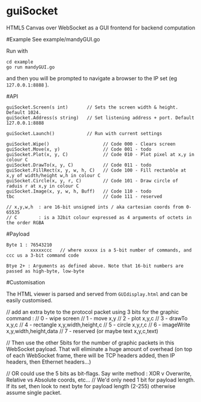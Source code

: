 # guiSocket
HTML5 Canvas over WebSocket as a GUI frontend for backend computation

#Example
See example/mandyGUI.go

Run with

    cd example
    go run mandyGUI.go

and then you will be prompted to navigate a browser to the IP set (eg ```127.0.0.1:8888``` ).

#API

    guiSocket.Screen(s int)       // Sets the screen width & height. Default 1024.
    guiSocket.Address(s string)   // Set listening address + port. Default 127.0.0.1:8888

    guiSocket.Launch()            // Run with current settings

    guiSocket.Wipe()                    // Code 000 - Clears screen
    guiSocket.Move(x, y)                // Code 001 - todo
    guiSocket.Plot(x, y, C)             // Code 010 - Plot pixel at x,y in colour C
    guiSocket.DrawTo(x, y, C)           // Code 011 - todo
    guiSocket.FillRect(x, y, w, h, C)   // Code 100 - Fill rectanble at x,y of width/height w,h in colour C
    guiSocket.Circle(x, y, r, C)        // Code 101 - Draw circle of raduis r at x,y in colour C
    guiSocket.Image(x, y, w, h, Buff)   // Code 110 - todo
    tbc                                 // Code 111 - reserved

    // x,y,w,h  : are 16-bit unsigned ints / aka cartesian coords from 0-65535
    // C        : is a 32bit colour expressed as 4 arguments of octets in the order RGBA


#Payload

    Byte 1 : 76543210
             xxxxxccc   // where xxxxx is a 5-bit number of commands, and ccc us a 3-bit command code

    Btye 2+ : Arguments as defined above. Note that 16-bit numbers are passed as high-byte, low-byte


#Customisation

The HTML viewer is parsed and served from ```GUIdisplay.html``` and can be easily customised.

// add an extra byte to the protocol packet using 3 bits for the graphic command :
// 0 - wipe screen
// 1 - move x,y
// 2 - plot x,y,c
// 3 - drawTo x,y,c
// 4 - rectangle x,y,width,height,c
// 5 - circle x,y,r,c
// 6 - imageWrite x,y,width,height,data
// 7 - reserved (or maybe text x,y,c,text)

// Then use the other 5bits for the number of graphic packets in this WebSocket payload. That will eliminate a huge amount of overhead (on top of each WebSocket frame, there will be TCP headers added, then IP headers, then Ethernet headers...)

// OR could use the 5 bits as bit-flags. Say write method : XOR v Overwrite, Relative vs Absolute coords, etc...
// We'd only need 1 bit for payload length. If its set, then look to next byte for payload length (2-255) otherwise assume single packet.
